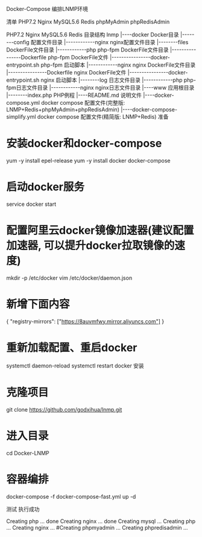 Docker-Compose 编排LNMP环境

清单
	PHP7.2
	Nginx
	MySQL5.6
	Redis
	phpMyAdmin
	phpRedisAdmin


PHP7.2
Nginx
MySQL5.6
Redis
目录结构
lnmp
|----docker                             Docker目录
|--------config                         配置文件目录
|------------nginx                      nginx配置文件目录
|--------files                          DockerFile文件目录
|------------php                        php-fpm DockerFile文件目录
|----------------Dockerfile             php-fpm DockerFile文件
|----------------docker-entrypoint.sh   php-fpm 启动脚本
|------------nginx                      nginx DockerFile文件目录
|----------------Dockerfile             nginx DockerFile文件
|----------------docker-entrypoint.sh   nginx 启动脚本
|--------log                            日志文件目录
|------------php                        php-fpm日志文件目录
|------------nginx                      nginx日志文件目录
|----www                                应用根目录
|--------index.php                      PHP例程
|----README.md                          说明文件
|----docker-compose.yml                 docker compose 配置文件(完整版: LNMP+Redis+phpMyAdmin+phpRedisAdmin)
|----docker-compose-simplify.yml        docker compose 配置文件(精简版: LNMP+Redis)
准备
# 安装docker和docker-compose
yum -y install epel-release 
yum -y install docker docker-compose

# 启动docker服务
service docker start

# 配置阿里云docker镜像加速器(建议配置加速器, 可以提升docker拉取镜像的速度)
mkdir -p /etc/docker
vim /etc/docker/daemon.json
# 新增下面内容
{
    "registry-mirrors": ["https://8auvmfwy.mirror.aliyuncs.com"]
}
# 重新加载配置、重启docker
systemctl daemon-reload 
systemctl restart docker 
安装
# 克隆项目
git clone https://github.com/godxihua/lnmp.git
# 进入目录
cd Docker-LNMP
# 容器编排
docker-compose -f docker-compose-fast.yml up -d

测试
执行成功

Creating php ... done
Creating nginx ... done
Creating mysql ...
Creating php ...
Creating nginx ...
#Creating phpmyadmin ...
Creating phpredisadmin ...
